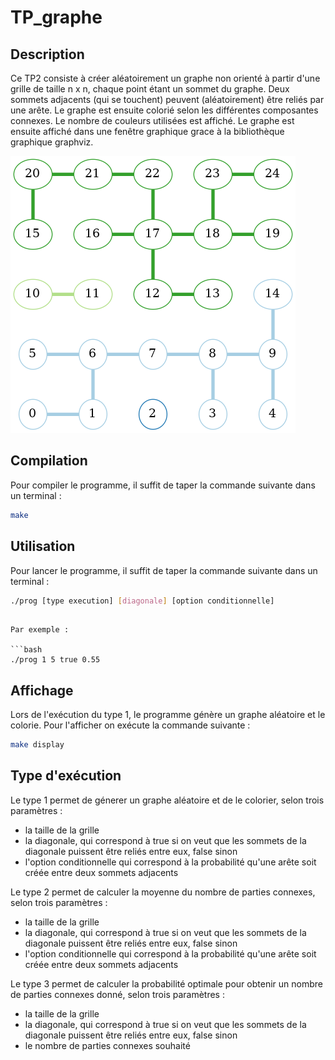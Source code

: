 # TP_graphe

## Description

Ce TP2 consiste à créer aléatoirement un graphe non orienté à partir d'une grille de taille n x n, chaque point étant un sommet du graphe. Deux sommets adjacents (qui se touchent) peuvent (aléatoirement) être reliés par une arête. Le graphe est ensuite colorié selon les différentes composantes connexes. Le nombre de couleurs utilisées est affiché. Le graphe est ensuite affiché dans une fenêtre graphique grace à la bibliothèque graphique graphviz.

![Exemple de graphe](images/exemple.png)

## Compilation

Pour compiler le programme, il suffit de taper la commande suivante dans un terminal :

```bash
make
```

## Utilisation

Pour lancer le programme, il suffit de taper la commande suivante dans un terminal :

```bash
./prog [type execution] [diagonale] [option conditionnelle]
```
```

Par exemple :

```bash
./prog 1 5 true 0.55
```

## Affichage

Lors de l'exécution du type 1, le programme génère un graphe aléatoire et le colorie. Pour l'afficher on exécute la commande suivante :

```bash
make display
```

## Type d'exécution

Le type 1 permet de génerer un graphe aléatoire et de le colorier, selon trois paramètres :
- la taille de la grille 
- la diagonale, qui correspond à true si on veut que les sommets de la diagonale puissent être reliés entre eux, false sinon
- l'option conditionnelle qui correspond à la probabilité qu'une arête soit créée entre deux sommets adjacents

Le type 2 permet de calculer la moyenne du nombre de parties connexes, selon trois paramètres :
- la taille de la grille
- la diagonale, qui correspond à true si on veut que les sommets de la diagonale puissent être reliés entre eux, false sinon
- l'option conditionnelle qui correspond à la probabilité qu'une arête soit créée entre deux sommets adjacents

Le type 3 permet de calculer la probabilité optimale pour obtenir un nombre de parties connexes donné, selon trois paramètres :
- la taille de la grille
- la diagonale, qui correspond à true si on veut que les sommets de la diagonale puissent être reliés entre eux, false sinon
- le nombre de parties connexes souhaité



